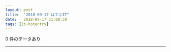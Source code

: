 ```yaml
---
layout: post
title:  "2018-09-17 はてぶIT"
date:   2018-09-17 21:00:38
tags: [it-hotentry]
---
```

0 件のデータあり

<hr>
